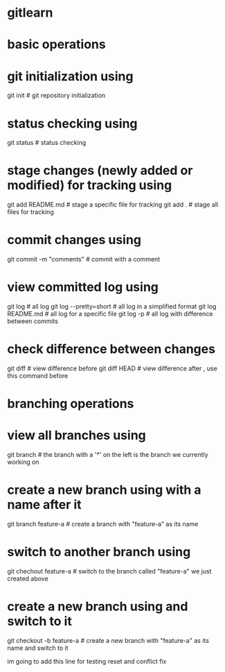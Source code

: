 # gitlearn

######
# basic operations
#####

# git initialization using <init>
git init                    # git repository initialization

# status checking using <status>
git status                  # status checking

# stage changes (newly added or modified) for tracking using <add>
git add README.md           # stage a specific file for tracking
git add .                   # stage all files for tracking

# commit changes using <commit>
git commit -m "comments"    # commit with a comment

# view committed log using <log>
git log                     # all log
git log --pretty=short      # all log in a simplified format
git log README.md           # all log for a specific file
git log -p                  # all log with difference between commits

# check difference between changes
git diff                    # view difference before <add>
git diff HEAD               # view difference after <add>, use this command before <commit>

#####
# branching operations
#####

# view all branches using <branch>
git branch                  # the branch with a '*' on the left is the branch we currently working on

# create a new branch using <branch> with a name after it
git branch feature-a        # create a branch with "feature-a" as its name

# switch to another branch using <checkout>
git chechout feature-a      # switch to the branch called "feature-a" we just created above

# create a new branch using <checkout> and switch to it
git checkout -b feature-a   # create a new branch with "feature-a" as its name and switch to it

im going to add this line for testing reset and conflict fix

